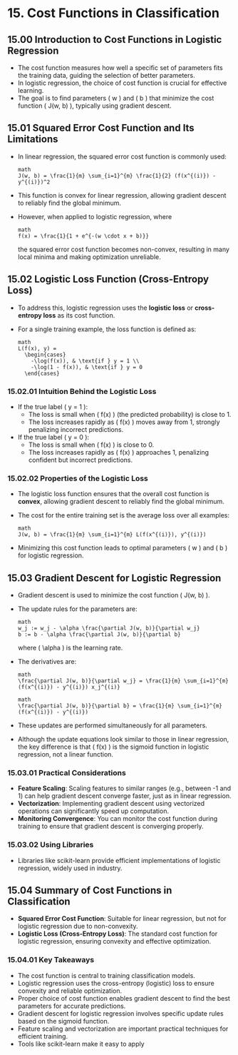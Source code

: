 # 15. Cost Functions in Classification

## 15.00 Introduction to Cost Functions in Logistic Regression

- The cost function measures how well a specific set of parameters fits the training data, guiding the selection of better parameters.
- In logistic regression, the choice of cost function is crucial for effective learning.
- The goal is to find parameters \( w \) and \( b \) that minimize the cost function \( J(w, b) \), typically using gradient descent.

## 15.01 Squared Error Cost Function and Its Limitations

- In linear regression, the squared error cost function is commonly used:

  ```
  math
  J(w, b) = \frac{1}{m} \sum_{i=1}^{m} \frac{1}{2} (f(x^{(i)}) - y^{(i)})^2
  ```

- This function is convex for linear regression, allowing gradient descent to reliably find the global minimum.
- However, when applied to logistic regression, where

  ```
  math
  f(x) = \frac{1}{1 + e^{-(w \cdot x + b)}}
  ```

  the squared error cost function becomes non-convex, resulting in many local minima and making optimization unreliable.

## 15.02 Logistic Loss Function (Cross-Entropy Loss)

- To address this, logistic regression uses the **logistic loss** or **cross-entropy loss** as its cost function.
- For a single training example, the loss function is defined as:

  ```
  math
  L(f(x), y) =
    \begin{cases}
      -\log(f(x)), & \text{if } y = 1 \\
      -\log(1 - f(x)), & \text{if } y = 0
    \end{cases}
  ```

### 15.02.01 Intuition Behind the Logistic Loss

- If the true label \( y = 1 \):
  - The loss is small when \( f(x) \) (the predicted probability) is close to 1.
  - The loss increases rapidly as \( f(x) \) moves away from 1, strongly penalizing incorrect predictions.
- If the true label \( y = 0 \):
  - The loss is small when \( f(x) \) is close to 0.
  - The loss increases rapidly as \( f(x) \) approaches 1, penalizing confident but incorrect predictions.

### 15.02.02 Properties of the Logistic Loss

- The logistic loss function ensures that the overall cost function is **convex**, allowing gradient descent to reliably find the global minimum.
- The cost for the entire training set is the average loss over all examples:

  ```
  math
  J(w, b) = \frac{1}{m} \sum_{i=1}^{m} L(f(x^{(i)}), y^{(i)})
  ```

- Minimizing this cost function leads to optimal parameters \( w \) and \( b \) for logistic regression.

## 15.03 Gradient Descent for Logistic Regression

- Gradient descent is used to minimize the cost function \( J(w, b) \).
- The update rules for the parameters are:

  ```
  math
  w_j := w_j - \alpha \frac{\partial J(w, b)}{\partial w_j}
  b := b - \alpha \frac{\partial J(w, b)}{\partial b}
  ```

  where \( \alpha \) is the learning rate.

- The derivatives are:

  ```
  math
  \frac{\partial J(w, b)}{\partial w_j} = \frac{1}{m} \sum_{i=1}^{m} (f(x^{(i)}) - y^{(i)}) x_j^{(i)}
  ```

  ```
  math
  \frac{\partial J(w, b)}{\partial b} = \frac{1}{m} \sum_{i=1}^{m} (f(x^{(i)}) - y^{(i)})
  ```

- These updates are performed simultaneously for all parameters.
- Although the update equations look similar to those in linear regression, the key difference is that \( f(x) \) is the sigmoid function in logistic regression, not a linear function.

### 15.03.01 Practical Considerations

- **Feature Scaling**: Scaling features to similar ranges (e.g., between -1 and 1) can help gradient descent converge faster, just as in linear regression.
- **Vectorization**: Implementing gradient descent using vectorized operations can significantly speed up computation.
- **Monitoring Convergence**: You can monitor the cost function during training to ensure that gradient descent is converging properly.

### 15.03.02 Using Libraries

- Libraries like scikit-learn provide efficient implementations of logistic regression, widely used in industry.

## 15.04 Summary of Cost Functions in Classification

- **Squared Error Cost Function**: Suitable for linear regression, but not for logistic regression due to non-convexity.
- **Logistic Loss (Cross-Entropy Loss)**: The standard cost function for logistic regression, ensuring convexity and effective optimization.

### 15.04.01 Key Takeaways

- The cost function is central to training classification models.
- Logistic regression uses the cross-entropy (logistic) loss to ensure convexity and reliable optimization.
- Proper choice of cost function enables gradient descent to find the best parameters for accurate predictions.
- Gradient descent for logistic regression involves specific update rules based on the sigmoid function.
- Feature scaling and vectorization are important practical techniques for efficient training.
- Tools like scikit-learn make it easy to apply
